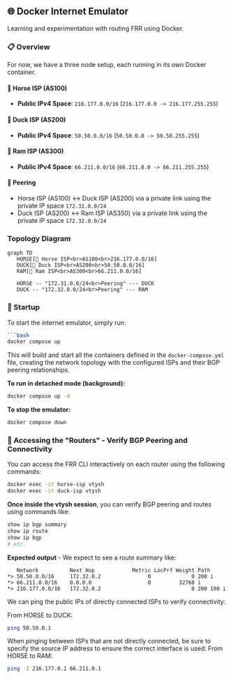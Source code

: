 ## 🌐 Docker Internet Emulator

Learning and experimentation with routing FRR using Docker. 

### 📋 Overview

For now, we have a three node setup, each running in its own Docker container.

#### 🐴 Horse ISP (AS100)

- **Public IPv4 Space**: `216.177.0.0/16` (`216.177.0.0 -> 216.177.255.255`)

#### 🦆 Duck ISP (AS200)

- **Public IPv4 Space**: `50.50.0.0/16` (`50.50.0.0 -> 50.50.255.255`)

#### 🐏 Ram ISP (AS300)

- **Public IPv4 Space**: `66.211.0.0/16` (`66.211.0.0 -> 66.211.255.255`)

#### 🔗 Peering
- Horse ISP (AS100) ↔️ Duck ISP (AS200) via a private link using the private IP space `172.31.0.0/24`
- Duck ISP (AS200) ↔️ Ram ISP (AS350) via a private link using the private IP space `172.32.0.0/24`

### Topology Diagram

```mermaid
graph TD
   HORSE[🐴 Horse ISP<br>AS100<br>216.177.0.0/16]
   DUCK[🦆 Duck ISP<br>AS200<br>50.50.0.0/16]
   RAM[🐏 Ram ISP<br>AS300<br>66.211.0.0/16]

   HORSE -- "172.31.0.0/24<br>Peering" --- DUCK
   DUCK -- "172.32.0.0/24<br>Peering" --- RAM
```

### 🚀 Startup

To start the internet emulator, simply run:

```bash
```bash
docker compose up
```

This will build and start all the containers defined in the `docker-compose.yml` file, creating the network topology with the configured ISPs and their BGP peering relationships.

**To run in detached mode (background):**

```bash
docker compose up -d
```

**To stop the emulator:**

```bash
docker compose down
```

### 🔧 Accessing the "Routers" - Verify BGP Peering and Connectivity 

You can access the FRR CLI interactively on each router using the following commands:

```bash
docker exec -it horse-isp vtysh
docker exec -it duck-isp vtysh
``` 

**Once inside the vtysh session**, you can verify BGP peering and routes using commands like:
```bash
show ip bgp summary
show ip route
show ip bgp
# etc.
```

**Expected output** - We expect to see a route summary like:

```
   Network          Next Hop            Metric LocPrf Weight Path
*> 50.50.0.0/16     172.32.0.2               0             0 200 i
*> 66.211.0.0/16    0.0.0.0                  0         32768 i
*> 216.177.0.0/16   172.32.0.2                             0 200 100 i
```

We can ping the public IPs of directly connected ISPs to verify connectivity:

From HORSE to DUCK:
```bash
ping 50.50.0.1
```

When pinging between ISPs that are not directly connected, be sure to specify the source IP address to ensure the correct interface is used:
From HORSE to RAM:
```bash
ping -I 216.177.0.1 66.211.0.1
```   

